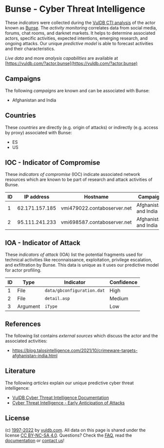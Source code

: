# Bunse - Cyber Threat Intelligence

These _indicators_ were collected during the [VulDB CTI analysis](https://vuldb.com/?kb.cti) of the actor known as [Bunse](https://vuldb.com/?actor.bunse). The _activity monitoring_ correlates data from social media, forums, chat rooms, and darknet markets. It helps to determine associated actors, specific activities, expected intentions, emerging research, and ongoing attacks. Our unique _predictive model_ is able to forecast activities and their characteristics.

_Live data_ and more _analysis capabilities_ are available at [https://vuldb.com/?actor.bunse](https://vuldb.com/?actor.bunse)

## Campaigns

The following _campaigns_ are known and can be associated with Bunse:

* Afghanistan and India

## Countries

These _countries_ are directly (e.g. origin of attacks) or indirectly (e.g. access by proxy) associated with Bunse:

* ES
* US

## IOC - Indicator of Compromise

These _indicators of compromise_ (IOC) indicate associated network resources which are known to be part of research and attack activities of Bunse.

ID | IP address | Hostname | Campaign | Confidence
-- | ---------- | -------- | -------- | ----------
1 | 62.171.157.185 | vmi479022.contaboserver.net | Afghanistan and India | High
2 | 95.111.241.233 | vmi698587.contaboserver.net | Afghanistan and India | High

## IOA - Indicator of Attack

These _indicators of attack_ (IOA) list the potential fragments used for technical activities like reconnaissance, exploitation, privilege escalation, and exfiltration by Bunse. This data is unique as it uses our predictive model for actor profiling.

ID | Type | Indicator | Confidence
-- | ---- | --------- | ----------
1 | File | `data/gbconfiguration.dat` | High
2 | File | `detail.asp` | Medium
3 | Argument | `iType` | Low

## References

The following list contains _external sources_ which discuss the actor and the associated activities:

* https://blog.talosintelligence.com/2021/10/crimeware-targets-afghanistan-india.html

## Literature

The following _articles_ explain our unique predictive cyber threat intelligence:

* [VulDB Cyber Threat Intelligence Documentation](https://vuldb.com/?kb.cti)
* [Cyber Threat Intelligence - Early Anticipation of Attacks](https://www.scip.ch/en/?labs.20201022)

## License

(c) [1997-2022](https://vuldb.com/?kb.changelog) by [vuldb.com](https://vuldb.com/?kb.about). All data on this page is shared under the license [CC BY-NC-SA 4.0](https://creativecommons.org/licenses/by-nc-sa/4.0/). Questions? Check the [FAQ](https://vuldb.com/?kb.faq), read the [documentation](https://vuldb.com/?kb) or [contact us](https://vuldb.com/?contact)!

